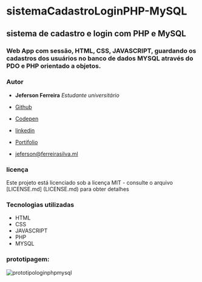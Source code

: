 # sistemaCadastroLoginPHP-MySQL

## sistema de cadastro e login com PHP e MySQL 

### Web App com sessão, HTML, CSS, JAVASCRIPT, guardando os cadastros dos usuários no banco de dados MYSQL através do PDO e PHP orientado a objetos.

### Autor

* **Jeferson Ferreira** *Estudante universitário*

* [Github](https://github.com/jeferson0993)
* [Codepen](https://codepen.io/jeferson0993)
* [linkedin](https://www.linkedin.com/in/jeferson-ferreira-4a036b143)
* [Portifolio](http://www.jeferson.ml)
* jeferson@ferreirasilva.ml

### licença

Este projeto está licenciado sob a licença MIT - consulte o arquivo [LICENSE.md] (LICENSE.md) para obter detalhes

### Tecnologias utilizadas

* HTML
* CSS
* JAVASCRIPT
* PHP
* MYSQL

### prototipagem:

![prototipologinphpmysql](https://user-images.githubusercontent.com/29678099/53986408-e0dc9700-40fc-11e9-943a-07a69277a140.png)

